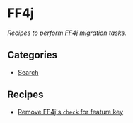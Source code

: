 # FF4j

_Recipes to perform [FF4j](https://ff4j.org/) migration tasks._

## Categories

* [Search](/recipes/featureflags/ff4j/search)

## Recipes

* [Remove FF4j&#39;s `check` for feature key](./removecheck.md)


